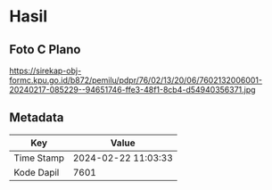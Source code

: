 # Hasil

## Foto C Plano

https://sirekap-obj-formc.kpu.go.id/b872/pemilu/pdpr/76/02/13/20/06/7602132006001-20240217-085229--94651746-ffe3-48f1-8cb4-d54940356371.jpg


## Metadata

| Key        | Value               |
| ---------- | ------------------- |
| Time Stamp | 2024-02-22 11:03:33 |
| Kode Dapil | 7601                |



